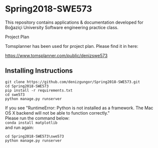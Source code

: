 # Spring2018-SWE573
This repository contains applications &amp; documentation developed for Boğaziçi University Software engineering practice class.

Project Plan

Tomsplanner has been used for project plan.
Please find it in here: 

https://www.tomsplanner.com/public/denizswe573   

## Installing Instructions    

```
git clone https://github.com/denizgungor/Spring2018-SWE573.git  
cd Spring2018-SWE573   
pip install -r requirements.txt   
cd swe573
python manage.py runserver
```   

If you see  "RuntimeError: Python is not installed as a framework. The Mac OS X backend will not be able to function correctly."    
Please run the command below:    
```conda install matplotlib```    
and run again:    
```
cd Spring2018-SWE573\swe573
python manage.py runserver
```   
